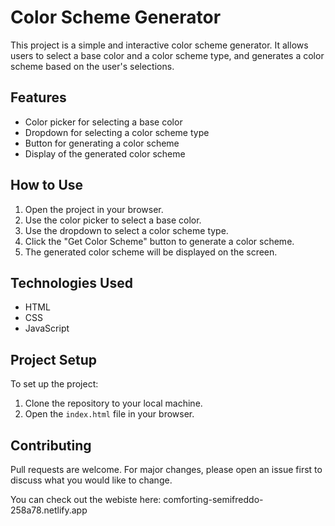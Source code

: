 # Color Scheme Generator

This project is a simple and interactive color scheme generator. It allows users to select a base color and a color scheme type, and generates a color scheme based on the user's selections.

## Features

- Color picker for selecting a base color
- Dropdown for selecting a color scheme type
- Button for generating a color scheme
- Display of the generated color scheme

## How to Use

1. Open the project in your browser.
2. Use the color picker to select a base color.
3. Use the dropdown to select a color scheme type.
4. Click the "Get Color Scheme" button to generate a color scheme.
5. The generated color scheme will be displayed on the screen.

## Technologies Used

- HTML
- CSS
- JavaScript

## Project Setup

To set up the project:

1. Clone the repository to your local machine.
2. Open the `index.html` file in your browser.

## Contributing

Pull requests are welcome. For major changes, please open an issue first to discuss what you would like to change.

You can check out the webiste here: comforting-semifreddo-258a78.netlify.app
